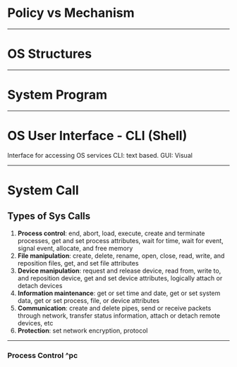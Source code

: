 # Policy vs Mechanism 

---
# OS Structures

---
# System Program

---
# OS User Interface - CLI (Shell)
Interface for accessing OS services
CLI: text based. GUI: Visual


---
# System Call
## Types of Sys Calls
1. **Process control**: end, abort, load, execute, create and terminate processes, get and set process attributes, wait for time, wait for event, signal event, allocate, and free memory
2. **File manipulation**: create, delete, rename, open, close, read, write, and reposition files, get, and set file attributes
3. **Device manipulation**: request and release device, read from, write to, and reposition device, get and set device attributes, logically attach or detach devices
4. **Information maintenance**: get or set time and date, get or set system data, get or set process, file, or device attributes
5. **Communication**: create and delete pipes, send or receive packets through network, transfer status information, attach or detach remote devices, etc
6. **Protection**: set network encryption, protocol
---
### Process Control ^pc

